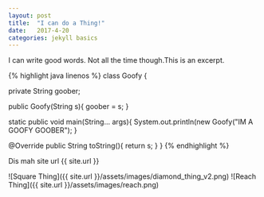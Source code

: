 ```yaml
---
layout: post
title:  "I can do a Thing!"
date:   2017-4-20
categories: jekyll basics
---
```

I can write good words. Not all the time though.This is an excerpt.


{% highlight java linenos %}
class Goofy {


  private String goober;

  public Goofy(String s){
   goober = s;
  }

  static public void main(String... args){
    System.out.println(new Goofy("IM A GOOFY GOOBER");
  } 

  @Override
  public String toString(){
    return s;
  }
}
{% endhighlight %}

Dis mah site url {{ site.url }}

![Square Thing]({{ site.url }}/assets/images/diamond_thing_v2.png)
![Reach Thing]({{ site.url }}/assets/images/reach.png)
